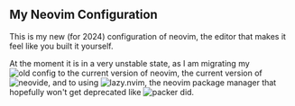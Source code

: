 ## My Neovim Configuration

This is my new (for 2024) configuration of neovim, the editor that makes it 
feel like you built it yourself.

At the moment it is in a very unstable state, as I am migrating my 
![old config](https://github.com/SixteenThousand/neovim-config-2023)
to the current version of neovim, the current version of 
![neovide](https://github.com/neovide/neovide), and to using 
![lazy.nvim](https://github.com/folke/lazy.nvim), the neovim package manager
that hopefully won't get deprecated like 
![packer](https://github.com/wbthomason/packer.nvim) did.
